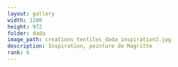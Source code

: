 ```yaml
---
layout: gallery
width: 1200
height: 972
folder: dada
image_path: creations_textiles_dada_inspiration2.jpg
description: Inspiration, peinture de Magritte
rank: 6
---
```

